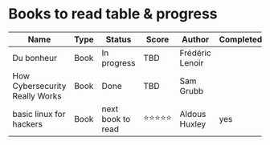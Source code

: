 # Books to read table & progress

|Name|Type|Status|Score|Author|Completed|Link|
|---|---|---|---|---|---|---|
|Du bonheur|Book|In progress|TBD|Frédéric Lenoir||https://www.nytimes.com/2018/10/21/opinion/who-will-teach-silicon-valley-to-be-ethical.html|
|How Cybersecurity Really Works|Book|Done|TBD|Sam Grubb||https://www.netflix.com/ca/title/80216752|
|basic linux for hackers|Book|next book to read|⭐️⭐️⭐️⭐️⭐️|Aldous Huxley|yes| 2022"|https://www.penguin.co.uk/books/431950/brave-new-world-by-aldous-huxley/9781784870140|